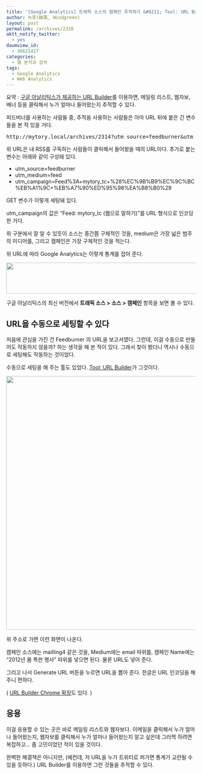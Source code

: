 ```yaml
---
title: '[Google Analytics] 트래픽 소스의 캠페인 추적하기 &#8211; Tool: URL Builder 사용하기'
author: 녹풍(綠風, Windgreen)
layout: post
permalink: /archives/2318
aktt_notify_twitter:
  - yes
daumview_id:
  - 36621427
categories:
  - 웹 분석과 검색
tags:
  - Google Analytics
  - Web Analytics
---
```

요약 : [구글 아날리틱스가 제공하는 URL Builder][1]를 이용하면, 메일링 리스트, 웹자보, 배너 등을 클릭해서 누가 얼마나 들어왔는지 추적할 수 있다.

피드버너를 사용하는 사람들 중, 추적을 사용하는 사람들은 아마 URL 뒤에 붙은 긴 변수들을 본 적 있을 거다.

<pre>http://mytory.local/archives/2314?utm_source=feedburner&utm_medium=feed&utm_campaign=Feed%3A+mytory_tc+%28%EC%9B%B9%EC%9C%BC%EB%A1%9C+%EB%A7%90%ED%95%98%EA%B8%B0%29</pre>

위 URL은 내 RSS를 구독하는 사람들이 클릭해서 들어왔을 때의 URL이다. 추가로 붙는 변수는 아래와 같이 구성돼 있다.

*   utm_source=feedburner
*   utm_medium=feed
*   utm\_campaign=Feed%3A+mytory\_tc+%28%EC%9B%B9%EC%9C%BC%EB%A1%9C+%EB%A7%90%ED%95%98%EA%B8%B0%29

GET 변수가 이렇게 세팅돼 있다.

utm\_campaign의 값은 &#8220;Feed: mytory\_tc (웹으로 말하기)&#8221;를 URL 형식으로 인코딩한 거다.

위 구분에서 잘 알 수 있듯이 소스는 중간쯤 구체적인 것을, medium은 가장 넓은 범주의 미디어를, 그리고 캠페인은 가장 구체적인 것을 적는다.

위 URL에 따라 Google Analytics는 이렇게 통계를 잡아 준다.

<img class="aligncenter" src="https://dl.dropbox.com/u/15546257/blog/mytory/google-analytics-url-builder-1.jpg" alt="" width="645" height="82" />

구글 아날리틱스의 최신 버전에서 **트래픽 소스 > 소스 > 캠페인** 항목을 보면 볼 수 있다.

## URL을 수동으로 세팅할 수 있다

처음에 관심을 가진 건 Feedburner 의 URL을 보고서였다. 그런데, 이걸 수동으로 만들어도 작동하지 않을까? 하는 생각을 해 본 적이 있다. 그래서 찾아 봤더니 역시나 수동으로 세팅해도 작동하는 것이었다.

수동으로 세팅을 해 주는 툴도 있었다. [Tool: URL Builder][1]가 그것이다.

<img class="aligncenter" src="https://dl.dropbox.com/u/15546257/blog/mytory/google-analytics-url-builder-2.jpg" alt="" width="676" height="673" />

위 주소로 가면 이런 화면이 나온다.

캠페인 소스에는 mailling4 같은 것을, Medium에는 email 따위를, 캠페인 Name에는 &#8220;2012년 봄 특판 행사&#8221; 따위를 넣으면 된다. 물론 URL도 넣어 준다.

그리고 나서 Generate URL 버튼을 누르면 URL을 뽑아 준다. 한글은 URL 인코딩을 해 주니 편하다.

( [URL Builder Chrome 확장][2]도 있다. )

## 응용

이걸 응용할 수 있는 곳은 바로 메일링 리스트와 웹자보다. 이메일을 클릭해서 누가 얼마나 들어왔는지, 웹자보를 클릭해서 누가 얼마나 들어왔는지 알고 싶은데 그러헥 하려면 복잡하고&#8230; 좀 고민이었던 적이 있을 것이다.

완벽한 해결책은 아니지만, (예컨데, 저 URL을 누가 트위터로 퍼가면 통계가 교란될 수 있을 듯하다.) URL Builder를 이용하면 그런 것들을 추적할 수 있다.

 [1]: http://support.google.com/googleanalytics/bin/answer.py?hl=en&answer=55578
 [2]: https://chrome.google.com/webstore/detail/gaidpiakchgkapdgbnoglpnbccdepnpk